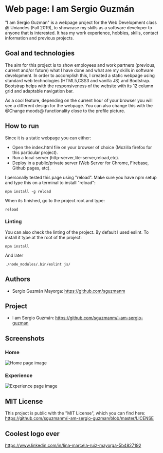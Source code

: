 # Web page: I am Sergio Guzmán

"I am Sergio Guzmán" is a webpage project for the Web Development class @ Uniandes (Fall 2019), to showcase my skills as a software developer to anyone that is interested. It has my work experience, hobbies, skills, contact information and previous projects.

## Goal and technologies

The aim for this project is to show employees and work partners (previous, current and/or future) what I have done and what are my skills in software development. In order to accomplish this, I created a static webpage using standard web technologies (HTML5,CSS3 and vanilla JS) and Bootstrap. Bootstrap helps with the responsiveness of the website with its 12 column grid and adaptable navigation bar.

As a cool feature, depending on the current hour of your browser you will see a different design for the webpage. You can also change this with the @Change moods@ functionality close to the profile picture.

## How to run

Since it is a static webpage you can either:

- Open the index.html file on your browser of choice (Mozilla firefox for this particular project).
- Run a local server (http-server,lite-server,reload,etc).
- Deploy in a public/private server (Web Server for Chrome, Firebase, Github pages, etc).

I personally tested this page using "reload". Make sure you have npm setup and type this on a terminal to install "reload":

```
npm install -g reload
```

When its finished, go to the project root and type:

```
reload
```

### Linting

You can also check the linting of the project. By default I used eslint. To install it type at the root of the project:

```
npm install
```

And later

```
./node_modules/.bin/eslint js/
```

## Authors

- Sergio Guzmán Mayorga: https://github.com/sguzmanm

## Project

- I am Sergio Guzmán: https://github.com/sguzmanm/i-am-sergio-guzman

## Screenshots

### Home

![Home page image](./preview/home.png "Home page")

### Experience

![Experience page image](./preview/experience.png "Experience page image")

## MIT License

This project is public with the "MIT License", which you can find here: https://github.com/sguzmanm/i-am-sergio-guzman/blob/master/LICENSE


## Coolest logo ever
https://www.linkedin.com/in/lina-marcela-ruiz-mayorga-5b4827192